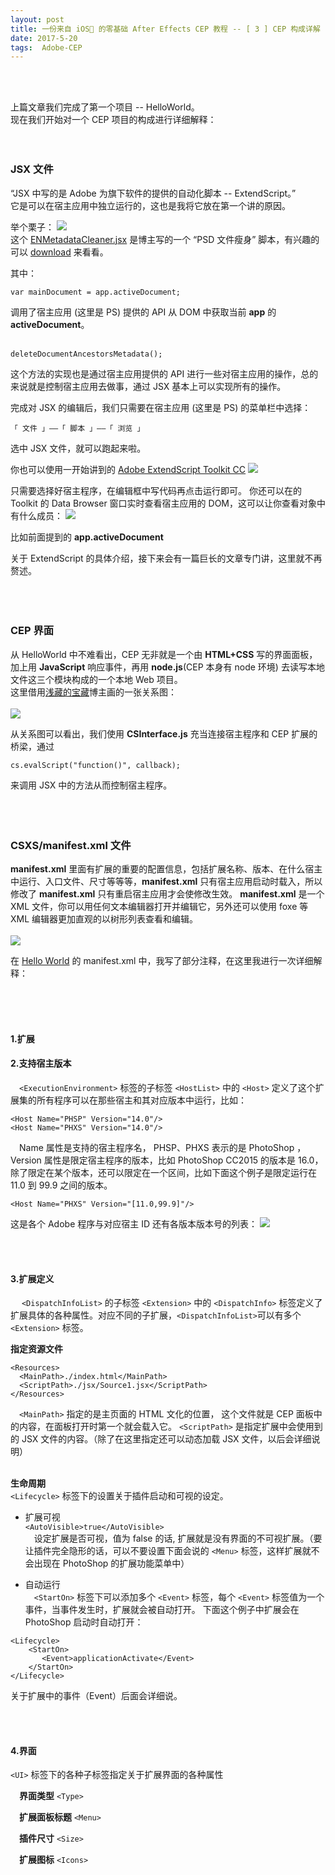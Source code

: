 ```yaml
---
layout: post
title: 一份来自 iOS🙈 的零基础 After Effects CEP 教程 -- [ 3 ] CEP 构成详解
date: 2017-5-20 
tags:  Adobe-CEP   
---
```


<br><br>

上篇文章我们完成了第一个项目 -- HelloWorld。<br>
现在我们开始对一个 CEP 项目的构成进行详细解释：
<br><br><br>

### JSX 文件

“JSX 中写的是 Adobe 为旗下软件的提供的自动化脚本 -- ExtendScript。”<br>
它是可以在宿主应用中独立运行的，这也是我将它放在第一个讲的原因。

举个栗子：
![](/images/posts/jekyll/2017-05-14-CEPCourse_03-01.jpg)<br>
这个 [ENMetadataCleaner.jsx](https://github.com/yyued/ENMetadataCleaner) 是博主写的一个 “PSD 文件瘦身” 脚本，有兴趣的可以 [download](https://github.com/yyued/ENMetadataCleaner.git) 来看看。

其中：<br>

```
var mainDocument = app.activeDocument;
```

调用了宿主应用 (这里是 PS) 提供的 API 从 DOM 中获取当前 **app** 的 **activeDocument**。<br><br>

```
deleteDocumentAncestorsMetadata();
```
这个方法的实现也是通过宿主应用提供的 API 进行一些对宿主应用的操作，总的来说就是控制宿主应用去做事，通过 JSX 基本上可以实现所有的操作。<br>

完成对 JSX 的编辑后，我们只需要在宿主应用 (这里是 PS) 的菜单栏中选择：

```
「 文件 」——「 脚本 」——「 浏览 」
```

选中 JSX 文件，就可以跑起来啦。

你也可以使用一开始讲到的 [Adobe ExtendScript Toolkit CC](http://errnull.top/2017/05/CEPCourse_01/) 
![](/images/posts/jekyll/2017-05-12-CEPCourse_01-02.jpg)

只需要选择好宿主程序，在编辑框中写代码再点击运行即可。
你还可以在的 Toolkit 的 Data Browser 窗口实时查看宿主应用的 DOM，这可以让你查看对象中有什么成员：
![](/images/posts/jekyll/2017-05-14-CEPCourse_02-05.jpg)

比如前面提到的 **app.activeDocument**

关于 ExtendScript 的具体介绍，接下来会有一篇巨长的文章专门讲，这里就不再赘述。
<br><br><br><br>

### CEP 界面

从 HelloWorld 中不难看出，CEP 无非就是一个由 **HTML+CSS** 写的界面面板，加上用 **JavaScript** 响应事件，再用 **node.js**(CEP 本身有 node 环境) 去读写本地文件这三个模块构成的一个本地 Web 项目。<br>
这里借用[浅藏的宝藏](http://nullice.com/archives/1622)博主画的一张关系图：<br><br>
![](/images/posts/jekyll/2017-05-14-CEPCourse_03-02.jpg)

从关系图可以看出，我们使用 **CSInterface.js** 充当连接宿主程序和 CEP 扩展的桥梁，通过
```
cs.evalScript("function()", callback);
```
来调用 JSX 中的方法从而控制宿主程序。
<br><br><br><br>

### CSXS/manifest.xml 文件

**manifest.xml** 里面有扩展的重要的配置信息，包括扩展名称、版本、在什么宿主中运行、入口文件、尺寸等等等，**manifest.xml** 只有宿主应用启动时载入，所以修改了 **manifest.xml** 只有重启宿主应用才会使修改生效。 **manifest.xml** 是一个 XML 文件，你可以用任何文本编辑器打开并编辑它，另外还可以使用 foxe 等 XML 编辑器更加直观的以树形列表查看和编辑。<br><br>
![](/images/posts/jekyll/2017-05-14-CEPCourse_03-03.jpg)

在 [Hello World](https://github.com/errnull/CEP-Demo.git) 的 manifest.xml 中，我写了部分注释，在这里我进行一次详细解释：<br><br>

<br><br>

#### 1.扩展



#### 2.支持宿主版本

　```<ExecutionEnvironment>``` 标签的子标签 ```<HostList>``` 中的 ```<Host>``` 定义了这个扩展集的所有程序可以在那些宿主和其对应版本中运行，比如：

```
<Host Name="PHSP" Version="14.0"/>
<Host Name="PHXS" Version="14.0"/>
```

　Name 属性是支持的宿主程序名， PHSP、PHXS 表示的是 PhotoShop ，Version 属性是限定宿主程序的版本，比如 PhotoShop CC2015 的版本是 16.0，除了限定在某个版本，还可以限定在一个区间，比如下面这个例子是限定运行在 11.0 到 99.9 之间的版本。

```
<Host Name="PHXS" Version="[11.0,99.9]"/>
```

这是各个 Adobe 程序与对应宿主 ID 还有各版本版本号的列表：
![](/images/posts/jekyll/2017-05-14-CEPCourse_03-04.jpg)

<br><br>

#### 3.扩展定义

　 ```<DispatchInfoList>``` 的子标签 ```<Extension>``` 中的 ```<DispatchInfo>``` 标签定义了扩展具体的各种属性。对应不同的子扩展，```<DispatchInfoList>```可以有多个```<Extension>``` 标签。

**指定资源文件**

```
<Resources>    
  <MainPath>./index.html</MainPath>
  <ScriptPath>./jsx/Source1.jsx</ScriptPath>
</Resources>
```

　```<MainPath>``` 指定的是主页面的 HTML 文化的位置， 这个文件就是 CEP 面板中的内容，在面板打开时第一个就会载入它。
```<ScriptPath>``` 是指定扩展中会使用到的 JSX 文件的内容。（除了在这里指定还可以动态加载 JSX 文件，以后会详细说明）<br><br>

**生命周期**<br>
```<Lifecycle>``` 标签下的设置关于插件启动和可视的设定。

* 扩展可视<br>
```<AutoVisible>true</AutoVisible>```<br>
　设定扩展是否可视，值为 false 的话, 扩展就是没有界面的不可视扩展。（要让插件完全隐形的话，可以不要设置下面会说的 ```<Menu>``` 标签，这样扩展就不会出现在 PhotoShop 的扩展功能菜单中）

* 自动运行<br>
　```<StartOn>``` 标签下可以添加多个 ```<Event>``` 标签，每个 ```<Event>``` 标签值为一个事件，当事件发生时，扩展就会被自动打开。
下面这个例子中扩展会在 PhotoShop 启动时自动打开：

```
<Lifecycle>
    <StartOn>
       <Event>applicationActivate</Event>
    </StartOn>
</Lifecycle>
```
关于扩展中的事件（Event）后面会详细说。

<br><br>

#### 4.界面

```<UI>``` 标签下的各种子标签指定关于扩展界面的各种属性

　**界面类型** ```<Type>``` <br>

　**扩展面板标题** ```<Menu>``` <br>

　**插件尺寸** ```<Size>``` <br>

　**扩展图标** ```<Icons>``` <br>


